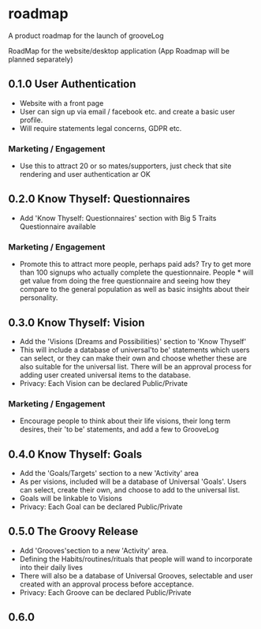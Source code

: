 # roadmap
A product roadmap for the launch of grooveLog

RoadMap for the website/desktop application (App Roadmap will be planned separately)

## 0.1.0 User Authentication
* Website with a front page
* User can sign up via email / facebook etc. and create a basic user profile.
* Will require statements legal concerns, GDPR etc.

### Marketing / Engagement
* Use this to attract 20 or so mates/supporters, just check that site rendering and user authentication ar OK



## 0.2.0 Know Thyself: Questionnaires
* Add 'Know Thyself: Questionnaires' section with Big 5 Traits Questionnaire available

### Marketing / Engagement
* Promote this to attract more people, perhaps paid ads? Try to get more than 100 signups who actually complete the questionnaire.  People * will get value from doing the free questionnaire and seeing how they compare to the general population as well as basic insights about their personality.


## 0.3.0 Know Thyself: Vision
* Add the 'Visions (Dreams and Possibilities)' section to 'Know Thyself'
* This will include a database of universal'to be' statements which users can select, or they can make their own and choose whether these are also suitable for the universal list. There will be an approval process for adding user created universal items to the database.
* Privacy: Each Vision can be declared Public/Private 

### Marketing / Engagement
* Encourage people to think about their life visions, their long term desires, their 'to be' statements, and add a few to GrooveLog


## 0.4.0 Know Thyself: Goals
* Add the 'Goals/Targets' section to a new 'Activity' area
* As per visions, included will be a database of Universal 'Goals'. Users can select, create their own, and choose to add to the universal list.
* Goals will be linkable to Visions
* Privacy: Each Goal can be declared Public/Private 


## 0.5.0 The Groovy Release
* Add 'Grooves'section to a new 'Activity' area. 
* Defining the Habits/routines/rituals that people will wand to incorporate into their daily lives
* There will also be a database of Universal Grooves, selectable and user created with an approval process before acceptance.
* Privacy: Each Groove can be declared Public/Private 

## 0.6.0 
 
